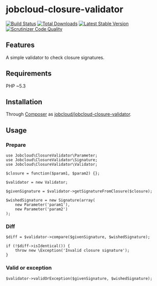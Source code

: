# jobcloud-closure-validator

[![Build Status](https://api.travis-ci.org/jobcloud/jobcloud-closure-validator.png?branch=master)](https://travis-ci.org/jobcloud/jobcloud-closure-validator)
[![Total Downloads](https://poser.pugx.org/jobcloud/jobcloud-closure-validator/downloads.png)](https://packagist.org/packages/jobcloud/jobcloud-closure-validator)
[![Latest Stable Version](https://poser.pugx.org/jobcloud/jobcloud-closure-validator/v/stable.png)](https://packagist.org/packages/jobcloud/jobcloud-closure-validator)
[![Scrutinizer Code Quality](https://scrutinizer-ci.com/g/jobcloud/jobcloud-closure-validator/badges/quality-score.png?b=master)](https://scrutinizer-ci.com/g/jobcloud/jobcloud-closure-validator/?branch=master)

## Features

A simple validator to check closure signatures.

## Requirements

PHP ~5.3

## Installation

Through [Composer](http://getcomposer.org) as [jobcloud/jobcloud-closure-validator][1].

## Usage

### Prepare

```{.php}
use Jobcloud\ClosureValidator\Parameter;
use Jobcloud\ClosureValidator\Signature;
use Jobcloud\ClosureValidator\Validator;

$closure = function($param1, $param2) {};

$validator = new Validator;

$givenSignature = $validator->getSignatureFromClosure($closure);

$wishedSignature = new Signature(array(
    new Parameter('param1'),
    new Parameter('param2')
);
```

### Diff

```{.php}
$diff = $validator->compare($givenSignature, $wishedSignature);

if (!$diff->isIdentical()) {
    throw new \Exception('Invalid closure signature');
}
```

### Valid or exception

```{.php}
$validator->validOrException($givenSignature, $wishedSignature);
```

[1]: https://packagist.org/packages/jobcloud/jobcloud-closure-validator
